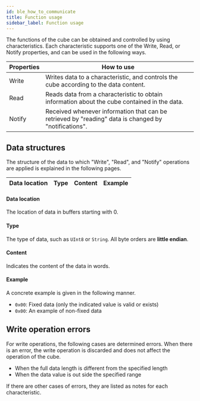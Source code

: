```yaml
---
id: ble_how_to_communicate
title: Function usage
sidebar_label: Function usage
---
```


The functions of the cube can be obtained and controlled by using characteristics. Each characteristic supports one of the Write, Read, or Notify properties, and can be used in the following ways.

| Properties | How to use                                                                                           |
| ---------- | ---------------------------------------------------------------------------------------------------- |
| Write      | Writes data to a characteristic, and controls the cube according to the data content.                |
| Read       | Reads data from a characteristic to obtain information about the cube contained in the data.         |
| Notify     | Received whenever information that can be retrieved by "reading" data is changed by "notifications". |

## Data structures

The structure of the data to which "Write", "Read", and "Notify" operations are applied is explained in the following pages.

| Data location | Type | Content | Example |
| ------------- | ---- | ------- | ------- |

#### Data location

The location of data in buffers starting with 0.

#### Type

The type of data, such as `UInt8` or `String`. All byte orders are **little endian**.

#### Content

Indicates the content of the data in words.

#### Example

A concrete example is given in the following manner.

- <span class="fixed"><code>0x00</code></span>: Fixed data (only the indicated value is valid or exists)
- `0x00`: An example of non-fixed data

## Write operation errors

For write operations, the following cases are determined errors.
When there is an error, the write operation is discarded and does not affect the operation of the cube.

- When the full data length is different from the specified length
- When the data value is out side the specified range

If there are other cases of errors, they are listed as notes for each characteristic.
